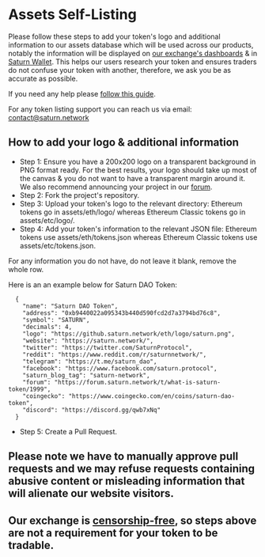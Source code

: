 # Assets Self-Listing
Please follow these steps to add your token's logo and additional information to our assets database which will be used across our products, notably the information will be displayed on [our exchange's dashboards](https://saturn.network) & in [Saturn Wallet](https://www.saturn.network/blog/saturn-wallet/). This helps our users research your token and ensures traders do not confuse your token with another, therefore, we ask you be as accurate as possible.

If you need any help please [follow this guide](https://www.saturn.network/blog/token-self-listing-guide/).

For any token listing support you can reach us via email: contact@saturn.network

## How to add your logo & additional information
* Step 1: Ensure you have a 200x200 logo on a transparent background in PNG format ready. For the best results, your logo should take up most of the canvas & you do not want to have a transparent margin around it. We also recommend announcing your project in our [forum](https://forum.saturn.network/c/cryptocurrencies).
* Step 2: Fork the project's repository.
* Step 3: Upload your token's logo to the relevant directory: Ethereum tokens go in assets/eth/logo/ whereas Ethereum Classic tokens go in assets/etc/logo/.
* Step 4: Add your token's information to the relevant JSON file: Ethereum tokens use assets/eth/tokens.json whereas Ethereum Classic tokens use assets/etc/tokens.json. 

For any information you do not have, do not leave it blank, remove the whole row.

Here is an an example below for Saturn DAO Token:
```
  {
    "name": "Saturn DAO Token",
    "address": "0xb9440022a095343b440d590fcd2d7a3794bd76c8",
    "symbol": "SATURN",
    "decimals": 4,
    "logo": "https://github.saturn.network/eth/logo/saturn.png",
    "website": "https://saturn.network/",
    "twitter": "https://twitter.com/SaturnProtocol",
    "reddit": "https://www.reddit.com/r/saturnnetwork/",
    "telegram": "https://t.me/saturn_dao",
    "facebook": "https://www.facebook.com/saturn.protocol",
    "saturn_blog_tag": "saturn-network",
    "forum": "https://forum.saturn.network/t/what-is-saturn-token/1999",
    "coingecko": "https://www.coingecko.com/en/coins/saturn-dao-token",
    "discord": "https://discord.gg/qwb7xNq"
  }
```

* Step 5: Create a Pull Request.

## **Please note we have to manually approve pull requests and we may refuse requests containing abusive content or misleading information that will alienate our website visitors.**

## **Our exchange is [censorship-free](https://forum.saturn.network/t/our-philosophy/1550), so steps above are not a requirement for your token to be tradable.**


